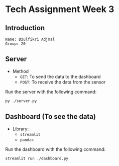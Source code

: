 # Tech Assignment Week 3

## Introduction

```plain
Name: Dzulfikri Adjmal
Group: 20
```

## Server

- Method
  - `GET`: To send the data to the dashboard
  - `POST`: To receive the data from the sensor

Run the server with the following command:

```bash
py ./server.py
```

## Dashboard (To see the data)

- Library:
  - `streamlit`
  - `pandas`

Run the dashboard with the following command:

```bash
streamlit run ./dashboard.py
```
